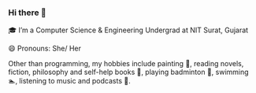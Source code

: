 ### Hi there 👋

🎓 I’m a Computer Science & Engineering Undergrad at NIT Surat, Gujarat

😄 Pronouns: She/ Her

Other than programming, my hobbies include painting 🎨, reading novels, fiction, philosophy and self-help books 📖, playing badminton 🏸, swimming  🏊, listening to music and podcasts 🎵.
